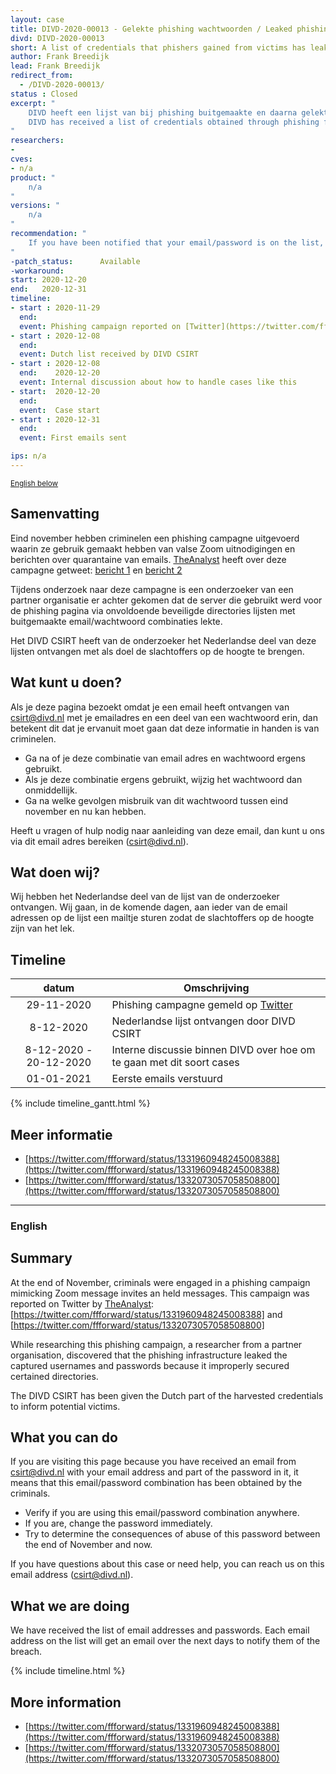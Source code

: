 ```yaml
---
layout: case
title: DIVD-2020-00013 - Gelekte phishing wachtwoorden / Leaked phishing credentials
divd: DIVD-2020-00013
short: A list of credentials that phishers gained from victims has leaked and has been recoved.
author: Frank Breedijk
lead: Frank Breedijk
redirect_from:
  - /DIVD-2020-00013/
status : Closed
excerpt: "
	DIVD heeft een lijst van bij phishing buitgemaakte en daarna gelekte email en wachtwoorden van een partner ontvangen /
	DIVD has received a list of credentials obtained through phishing from a partner.
"
researchers:
-
cves:
- n/a
product: "
	n/a
"
versions: "
	n/a
"
recommendation: "
	If you have been notified that your email/password is on the list, change and stop using this particular password.
"
-patch_status:	 	Available
-workaround:		
start: 2020-12-20
end:   2020-12-31
timeline:
- start : 2020-11-29 
  end: 
  event: Phishing campaign reported on [Twitter](https://twitter.com/ffforward/status/1331960948245008388)
- start : 2020-12-08 
  end: 
  event: Dutch list received by DIVD CSIRT
- start : 2020-12-08
  end:    2020-12-20
  event: Internal discussion about how to handle cases like this
- start:  2020-12-20
  end:
  event:  Case start
- start : 2020-12-31 
  end: 
  event: First emails sent

ips: n/a
---
```

<p>
	<small><a href='{{ page.url }}#english'>English below</a></small>
</p>

## Samenvatting

Eind november hebben criminelen een phishing campagne uitgevoerd waarin ze gebruik gemaakt hebben van valse Zoom uitnodigingen en berichten over quarantaine van emails. [TheAnalyst](https://twitter.com/ffforward/) heeft over deze campagne getweet: [bericht 1](https://twitter.com/ffforward/status/1331960948245008388) en  [bericht 2](https://twitter.com/ffforward/status/1332073057058508800)

Tijdens onderzoek naar deze campagne is een onderzoeker van een partner organisatie er achter gekomen dat de server die gebruikt werd voor de phishing pagina via onvoldoende beveiligde directories lijsten met buitgemaakte email/wachtwoord combinaties lekte.

Het DIVD CSIRT heeft van de onderzoeker het Nederlandse deel van deze lijsten ontvangen met als doel de slachtoffers op de hoogte te brengen.

## Wat kunt u doen?

Als je deze pagina bezoekt omdat je een email heeft ontvangen van csirt@divd.nl met je emailadres en een deel van een wachtwoord erin, dan betekent dit dat je ervanuit moet gaan dat deze informatie in handen is van criminelen.

* Ga na of je deze combinatie van email adres en wachtwoord ergens gebruikt.
* Als je deze combinatie ergens gebruikt, wijzig het wachtwoord dan onmiddellijk.
* Ga na welke gevolgen misbruik van dit wachtwoord tussen eind november en nu kan hebben.

Heeft u vragen of hulp nodig naar aanleiding van deze email, dan kunt u ons via dit email adres bereiken (csirt@divd.nl).

## Wat doen wij?

Wij hebben het Nederlandse deel van de lijst van de onderzoeker ontvangen. Wij gaan, in de komende dagen,  aan ieder van de email adressen op de lijst een mailtje sturen zodat de slachtoffers op de hoogte zijn van het lek.


## Timeline

| datum | Omschrijving |
|:-----:|-------------|
| 29-11-2020 | Phishing campagne gemeld op [Twitter](https://twitter.com/ffforward/status/1331960948245008388) |
| 8-12-2020 | Nederlandse lijst ontvangen door DIVD CSIRT |
| 8-12-2020 - 20-12-2020 | Interne discussie binnen DIVD over hoe om te gaan met dit soort cases |
| 01-01-2021 | Eerste emails verstuurd |

{% include timeline_gantt.html %}

## Meer informatie
* [https://twitter.com/ffforward/status/1331960948245008388](https://twitter.com/ffforward/status/1331960948245008388)
* [https://twitter.com/ffforward/status/1332073057058508800](https://twitter.com/ffforward/status/1332073057058508800)

<hr>

### English

## Summary

At the end of November, criminals were engaged in a phishing campaign mimicking Zoom message invites an held messages. This campaign was reported on Twitter by [TheAnalyst](https://twitter.com/ffforward/): [https://twitter.com/ffforward/status/1331960948245008388] and [https://twitter.com/ffforward/status/1332073057058508800]

While researching this phishing campaign, a researcher from a partner organisation, discovered that the phishing infrastructure leaked the captured usernames and passwords because it improperly secured certained directories.

The DIVD CSIRT has been given the Dutch part of the harvested credentials to inform potential victims.

## What you can do

If you are visiting this page because you have received an email from csirt@divd.nl with your email address and part of the password in it, it means that this email/password combination has been obtained by the criminals.

* Verify if you are using this email/password combination anywhere.
* If you are, change the password immediately.
* Try to determine the consequences of abuse of this password between the end of November and now.

If you have questions about this case or need help, you can reach us on this email address (csirt@divd.nl).

## What we are doing

We have received the list of email addresses and passwords. Each email address on the list will get an email over the next days to notify them of the breach.


{% include timeline.html %}

## More information
* [https://twitter.com/ffforward/status/1331960948245008388](https://twitter.com/ffforward/status/1331960948245008388)
* [https://twitter.com/ffforward/status/1332073057058508800](https://twitter.com/ffforward/status/1332073057058508800)
